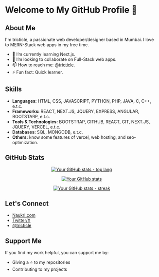 # Welcome to My GitHub Profile 👋

## About Me

I'm tricticle, a passionate web developer/designer based in Mumbai. I love to MERN-Stack web apps in my free time.

- 🌱 I’m currently learning Next.js.
- 👯 I’m looking to collaborate on Full-Stack web apps.
- 📫 How to reach me: [@tricticle](https://zaap.bio/tricticle).
- ⚡ Fun fact: Quick learner.

## Skills

- **Languages:** HTML, CSS, JAVASCRIPT, PYTHON, PHP, JAVA, C, C++, e.t.c.
- **Frameworks:** REACT, NEXT.JS, JQUERY, EXPRESS, ANGULAR, BOOTSTARP, e.t.c.
- **Tools & Technologies:** BOOTSTRAP, GITHUB, REACT, GIT, NEXT.JS, JQUERY, VERCEL, e.t.c.
- **Databases:** SQL, MONGODB, e.t.c.
- **Others:** know some features of vercel, web hosting, and seo-optimization.

## GitHub Stats

<div align="center">
  
[![Your GitHub stats - top lang](https://github-readme-stats.vercel.app/api/top-langs?username=tricticle&theme=dark&show_icons=true)](https://github.com/tricticle)


[![Your GitHub stats](https://github-readme-stats.vercel.app/api?username=tricticle&theme=dark&show_icons=true)](https://github.com/tricticle)


[![Your GitHub stats - streak](https://github-readme-streak-stats.herokuapp.com/?user=tricticle&theme=dark&show_icons=true)](https://github.com/tricticle)

</div>

## Let's Connect

- [Naukri.com](https://www.naukri.com/mnjuser/profile?id=&altresid)
- [Twitter/X](https://twitter.com/tricticle)
- [@tricticle](https://zaap.bio/tricticle)

## Support Me

If you find my work helpful, you can support me by:

- Giving a ⭐️ to my repositories
- Contributing to my projects
